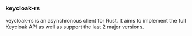 ### keycloak-rs

keycloak-rs is an asynchronous client for Rust. It aims to implement the full Keycloak API as well as support the last 2 major versions.